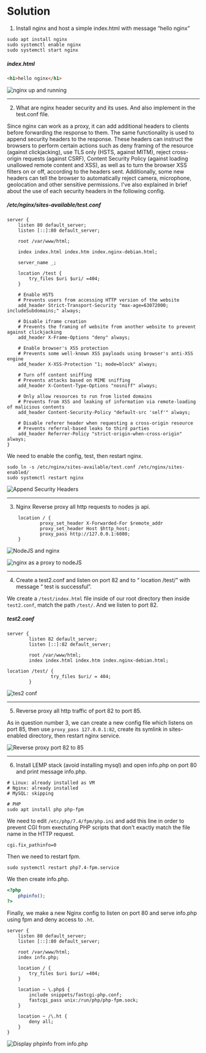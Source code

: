 # Solution

1. Install nginx and host a simple index.html with message “hello nginx”

```console
sudo apt install nginx
sudo systemctl enable nginx
sudo systemctl start nginx
```

##### index.html
```html
<h1>hello nginx</h1>
```

![nginx up and running](https://user-images.githubusercontent.com/23631617/142185433-971dd4a5-fe65-4b9d-9d0d-93c93d4a4984.png)

---

2. What are nginx header security and its uses. And also implement in the test.conf file.

Since nginx can work as a proxy, it can add additional headers to clients before
forwarding the response to them. The same functionality is used to append
security headers to the response. These headers can instruct the browsers to
perform certain actions such as deny framing of the resource (against
clickjacking), use TLS only (HSTS, against MITM), reject cross-origin requests
(against CSRF), Content Security Policy (against loading unallowed remote content and XSS), as well as to turn the browser XSS
filters on or off, according to the headers sent. Additionally, some new headers can tell the
browser to automatically reject camera, microphone, geolocation and other sensitive
permissions. I've also explained in brief about the use of each security headers
in the following config.

##### /etc/nginx/sites-available/test.conf
```console
server {
	listen 80 default_server;
	listen [::]:80 default_server;

	root /var/www/html;

	index index.html index.htm index.nginx-debian.html;

	server_name _;

	location /test {
		try_files $uri $uri/ =404;
	}

	# Enable HSTS
	# Prevents users from accessing HTTP version of the website
	add_header Strict-Transport-Security "max-age=63072000; includeSubdomains;" always;

	# Disable iframe creation
	# Prevents the framing of website from another website to prevent against clickjacking
    add_header X-Frame-Options "deny" always;

	# Enable browser's XSS protection
	# Prevents some well-known XSS payloads using browser's anti-XSS engine
    add_header X-XSS-Protection "1; mode=block" always;

	# Turn off content sniffing
	# Prevents attacks based on MIME sniffing
    add_header X-Content-Type-Options "nosniff" always;

	# Only allow resources to run from listed domains
	# Prevents from XSS and leaking of information via remote-loading of malicious contents
    add_header Content-Security-Policy "default-src 'self'" always;

	# Disable referer header when requesting a cross-origin resource
	# Prevents referral-based leaks to third parties
    add_header Referrer-Policy "strict-origin-when-cross-origin" always;
}
```

We need to enable the config, test, then restart nginx.

```console
sudo ln -s /etc/nginx/sites-available/test.conf /etc/nginx/sites-enabled/
sudo systemctl restart nginx
```

![Append Security Headers](https://user-images.githubusercontent.com/23631617/142187615-3ef79a28-268b-478a-be50-f353fafb1caa.png)

---

3. Nginx Reverse proxy all http requests to nodes js api.

```
    location / {
            proxy_set_header X-Forwarded-For $remote_addr
            proxy_set_header Host $http_host;
            proxy_pass http://127.0.0.1:6080;
    }   
```

![NodeJS and nginx](https://user-images.githubusercontent.com/23631617/142189862-aa8a60ac-e961-4315-b951-de09c2626763.png)

![nginx as a proxy to nodeJS](https://user-images.githubusercontent.com/23631617/142189369-5d02402b-2073-4878-96fb-425618590deb.png)

---

4. Create a test2.conf and listen on port 82 and  to “ location /test/” with message “ test is successful”.

We create a `/test/index.html` file inside of our root directory then inside `test2.conf`, match the path `/test/`. And we listen to port 82.

##### test2.conf
```console
server {
        listen 82 default_server;
        listen [::]:82 default_server;

        root /var/www/html;
        index index.html index.htm index.nginx-debian.html;

location /test/ {
                try_files $uri/ = 404;
        }
```

![tes2 conf](https://user-images.githubusercontent.com/23631617/142190566-d41b07ea-f030-44ed-95ed-5f9061660f84.png)

---

5. Reverse proxy all http traffic of port 82 to port 85.

As in question number 3, we can create a new config file which listens on port 85, then use `proxy_pass 127.0.0.1:82`, create its symlink in sites-enabled directory, then restart nginx service.

![Reverse proxy port 82 to 85](https://user-images.githubusercontent.com/23631617/142191545-23887774-f753-4c2b-8b69-4477595a2abd.png)

---

6. Install LEMP stack (avoid installing mysql) and open info.php on port 80 and print message info.php.

```console
# Linux: already installed as VM
# Nginx: already installed
# MySQL: skipping

# PHP
sudo apt install php php-fpm
```

We need to edit `/etc/php/7.4/fpm/php.ini` and add this line in order to prevent CGI from exectuting PHP scripts
that don't exactly match the file name in the HTTP request. 
```
cgi.fix_pathinfo=0
```

Then we need to restart fpm.
```
sudo systemctl restart php7.4-fpm.service
```

We then create info.php.
```php
<?php
    phpinfo();
?>
```

Finally, we make a new Nginx config to listen on port 80 and serve info.php using fpm and deny access to `.ht`.
```
server {
    listen 80 default_server;
    listen [::]:80 default_server;

    root /var/www/html;
    index info.php;

    location / {
        try_files $uri $uri/ =404;
    }

    location ~ \.php$ {
        include snippets/fastcgi-php.conf;
        fastcgi_pass unix:/run/php/php-fpm.sock;
    }

    location ~ /\.ht {
        deny all;
    }
}
```

![Display phpinfo from info.php](https://user-images.githubusercontent.com/23631617/142194627-a5d440a9-6915-45c0-ab2a-6903b3c6b00a.png)
